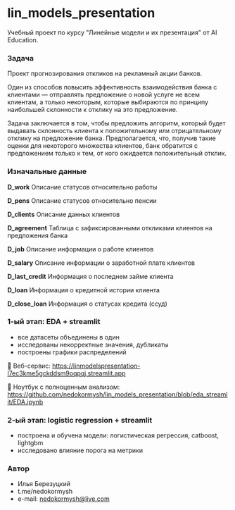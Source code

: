 # lin_models_presentation

Учебный проект по курсу "Линейные модели и их презентация" от AI Education.

### Задача
Проект прогнозирования откликов на рекламный акции банков.

Один из способов повысить эффективность взаимодействия банка с клиентами — отправлять предложение о новой услуге не всем клиентам, а только некоторым, которые выбираются по принципу наибольшей склонности к отклику на это предложение.

Задача заключается в том, чтобы предложить алгоритм, который будет выдавать склонность клиента к положительному или отрицательному отклику на предложение банка. Предполагается, что, получив такие оценки для некоторого множества клиентов, банк обратится с предложением только к тем, от кого ожидается положительный отклик.

### Изначальные данные

**D_work** 
Описание статусов относительно работы

**D_pens**
Описание статусов относительно пенсии

**D_clients**
Описание данных клиентов

**D_agreement**
Таблица с зафиксированными откликами клиентов на предложения банка

**D_job**
Описание информации о работе клиентов

**D_salary**
Описание информации о заработной плате клиентов

**D_last_credit**
Информация о последнем займе клиента

**D_loan**
Информация о кредитной истории клиента

**D_close_loan**
Информация о статусах кредита (ссуд)

### 1-ый этап: EDA + streamlit
* все датасеты объединены в один
* исследованы некорректные значения, дубликаты
* построены графики распределений

📣 Веб-сервис: https://linmodelspresentation-l7ec3kme5gckddsm9oqpqj.streamlit.app

🔭 Ноутбук с полноценным анализом: https://github.com/nedokormysh/lin_models_presentation/blob/eda_streamlit/EDA.ipynb


### 2-ый этап: logistic regression + streamlit
* построена и обучена модели: логистическая регрессия, catboost, lightgbm
* исследовано влияние порога на метрики

### Автор 
* Илья Березуцкий
* t.me/nedokormysh
* e-mail: nedokormysh@live.com
